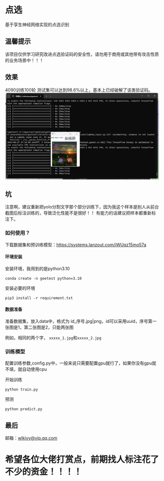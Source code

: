 # 点选
基于孪生神经网络实现的点选识别

## 温馨提示
该项目仅供学习研究改进点选验证码的安全性，请勿用于商用或其他带有攻击性质的业务场景中！！！


## 效果
4090训练100轮 测试集可以达到98.6%以上，基本上已经破解了该类验证码。
![效果演示](./beeb1dc9cdf4f18a98a51d631745ba75.png "效果演示")

## 坑
注意啊，建议重新把yolo分割文字那个部分训练下，因为我这个样本是别人从前台截图后标注训练的，导致泛化性能不是很好！！
有能力的话建议把样本都重新标注下。

### 如何使用？
下载数据集和预训练模型：https://systems.lanzout.com/iWUqz15mo57a

#### 环境安装
安装环境，我用到的是python3.10
```
conda create -n geetest python=3.10
```

安装必要的环境
```
pip3 install -r requirement.txt
```

#### 数据准备
准备数据集，放入data中，格式为 id_序号.jpg|png，id可以采用uuid，序号第一张图是1，第二张图是2，只能两张图

例如，相同的两个字，  ``xxxxx_1.jpg``和``xxxxx_2.jpg``

### 训练模型
配置训练参数,config.py中，一般来说只需要配置gpu就行了，如果你没有gpu就不填，就自动使用cpu

开始训练
```
python train.py
```

预测
```
python predict.py
```

## 最后
邮箱：wlkjyy@vip.qq.com

# 希望各位大佬打赏点，前期找人标注花了不少的资金！！！！


